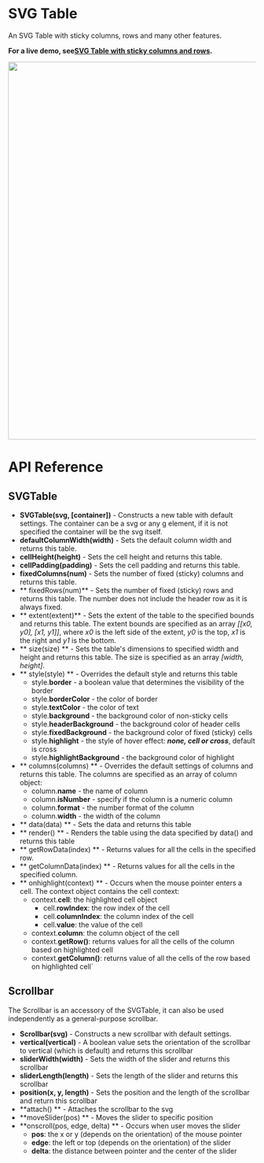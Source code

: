 # SVG Table

An SVG Table with sticky columns, rows and many other features.

**For a live demo, see[SVG Table with sticky columns and rows](https://).**

<img src="https://github.com/analyzer2004/svgtable/blob/master/images/cover.png" width="768">

# API Reference
## SVGTable
* **SVGTable(svg, [container])** - Constructs a new table with default settings. The container can be a svg or any g element, if it is not specified the container will be the svg itself.
* **defaultColumnWidth(width)** - Sets the default column width and returns this table.
* **cellHeight(height)** - Sets the cell height and returns this table.
* **cellPadding(padding)** - Sets the cell padding and returns this table.
* **fixedColumns(num)** - Sets the number of fixed (sticky) columns and returns this table.
* ** fixedRows(num)** - Sets the number of fixed (sticky) rows and returns this table. The number does not include the header row as it is always fixed.
* ** extent(extent)** - Sets the extent of the table to the specified bounds and returns this table. The extent bounds are specified as an array *[[x0, y0], [x1, y1]]*, where *x0* is the left side of the extent, *y0* is the top, *x1* is the right and *y1* is the bottom.
* ** size(size) ** - Sets the table's dimensions to specified width and height and returns this table. The size is specified as an array *[width, height]*.
* ** style(style) ** - Overrides the default style and returns this table
  * style.**border** - a boolean value that determines the visibility of the border
  * style.**borderColor** - the color of border
  * style.**textColor** - the color of text
  * style.**background** - the background color of non-sticky cells
  * style.**headerBackground** - the background color of header cells
  * style.**fixedBackground** - the background color of fixed (sticky) cells
  * style.**highlight** - the style of hover effect: ***none, cell or cross***, default is cross
  * style.**highlightBackground** - the background color of highlight
* ** columns(columns) ** - Overrides the default settings of columns and returns this table. The columns are specified as an array of column object:
  * column.**name** - the name of column
  * column.**isNumber** - specify if the column is a numeric column
  * column.**format** - the number format of the column
  * column.**width** - the width of the column
* ** data(data) ** - Sets the data and returns this table
* ** render() ** - Renders the table using the data specified by data() and returns this table
* ** getRowData(index) ** - Returns values for all the cells in the specified row.
* ** getColumnData(index) ** - Returns values for all the cells in the specified column.
* ** onhighlight(context) ** - Occurs when the mouse pointer enters a cell. The context object contains the cell context:
  * context.**cell**: the highlighted cell object
    * cell.**rowIndex**: the row index of the cell
    * cell.**columnIndex**: the column index of the cell
    * cell.**value**: the value of the cell
  * context.**column**: the column object of the cell
  * context.**getRow()**: returns values for all the cells of the column based on highlighted cell
  * context.**getColumn()**: returns value of all the cells of the row based on highlighted cell`

## Scrollbar
The Scrollbar is an accessory of the SVGTable, it can also be used independently as a general-purpose scrollbar.

* **Scrollbar(svg)** - Constructs a new scrollbar with default settings.
* **vertical(vertical)** - A boolean value sets the orientation of the scrollbar to vertical (which is default) and returns this scrollbar
* **sliderWidth(width)** - Sets the width of the slider and returns this scrollbar
* **sliderLength(length)** - Sets the length of the slider and returns this scrollbar
* **position(x, y, length)** - Sets the position and the length of the scrollbar and return this scrollbar
* **attach() ** - Attaches the scrollbar to the svg
* **moveSlider(pos) ** - Moves the slider to specific position
* **onscroll(pos, edge, delta) ** - Occurs when user moves the slider
  * **pos**: the x or y (depends on the orientation) of the mouse pointer
  * **edge**: the left or top (depends on the orientation) of the slider
  * **delta**: the distance between pointer and the center of the slider
